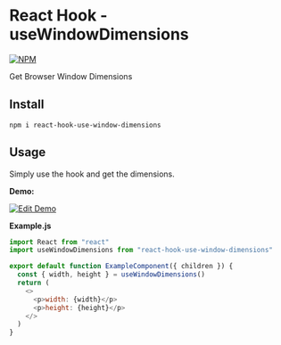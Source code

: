 # React Hook - useWindowDimensions

[![NPM](https://badgen.net/npm/v/react-hook-use-window-dimensions)](https://www.npmjs.com/package/react-hook-use-window-dimensions)

Get Browser Window Dimensions

## Install

```
npm i react-hook-use-window-dimensions
```

## Usage

Simply use the hook and get the dimensions.

**Demo:**

[![Edit Demo](https://codesandbox.io/static/img/play-codesandbox.svg)](https://codesandbox.io/s/react-hook-use-window-dimensions-dqf07)

**Example.js**

```javascript
import React from "react"
import useWindowDimensions from "react-hook-use-window-dimensions"

export default function ExampleComponent({ children }) {
  const { width, height } = useWindowDimensions()
  return (
    <>
      <p>width: {width}</p>
      <p>height: {height}</p>
    </>
  )
}
```
